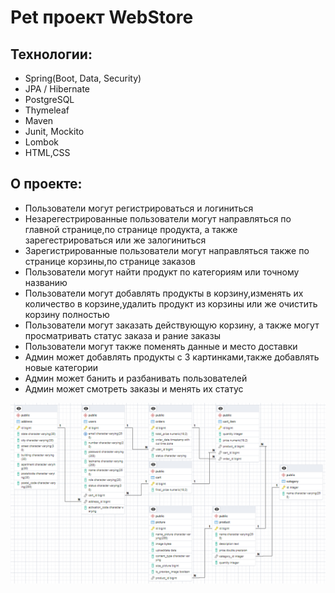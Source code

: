 # Pet проект WebStore
## Технологии:
* Spring(Boot, Data, Security)
* JPA / Hibernate
* PostgreSQL
* Thymeleaf
* Maven
* Junit, Mockito
* Lombok
* HTML,CSS
## О проекте:
* Пользователи могут регистрироваться и логиниться
* Незарегестрированные пользователи могут направляться по главной странице,по странице продукта, а также зарегестрироваться или же залогиниться
* Зарегистрированные пользователи могут направляться также по странице корзины,по странице заказов
* Пользователи могут найти продукт по категориям или точному названию
* Пользователи могут добавлять продукты в корзину,изменять их количество в корзине,удалить продукт из корзины или же очистить корзину полностью
* Пользователи могут заказать действующую корзину, а также могут просматривать статус заказа и рание заказы
* Пользователи могут также поменять данные и место доставки
* Админ может добавлять продукты с 3 картинками,также добавлять новые категории
* Админ может банить и разбанивать пользователей
* Админ может смотреть заказы и менять их статус
<img src="screenshots/DBScheme.PNG">
